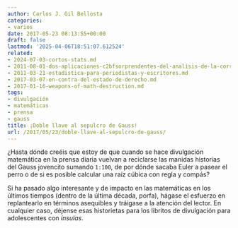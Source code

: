 ```yaml
---
author: Carlos J. Gil Bellosta
categories:
- varios
date: 2017-05-23 08:13:55+00:00
draft: false
lastmod: '2025-04-06T18:51:07.612524'
related:
- 2024-07-03-cortos-stats.md
- 2011-08-01-dos-aplicaciones-c2bfsorprendentes-del-analisis-de-la-correlacion-canonica.md
- 2011-03-21-estadistica-para-periodistas-y-escritores.md
- 2017-03-07-en-contra-del-estado-de-derecho.md
- 2017-01-16-weapons-of-math-destruction.md
tags:
- divulgación
- matemáticas
- prensa
- gauss
title: ¡Doble llave al sepulcro de Gauss!
url: /2017/05/23/doble-llave-al-sepulcro-de-gauss/
---
```


¿Hasta dónde creéis que estoy de que cuando se hace divulgación matemática en la prensa diaria vuelvan a reciclarse las manidas historias del Gauss jovencito sumando `1:100`, de por dónde sacaba Euler a pasear el perro o de si es posible calcular una raíz cúbica con regla y compás?

Si ha pasado algo interesante y de impacto en las matemáticas en los últimos tiempos (dentro de la última década, porfa), hágase el esfuerzo en replantearlo en términos asequibles y tráigase a la atención del lector. En cualquier caso, déjense esas historietas para los libritos de divulgación para adolescentes con _ínsulas_.
